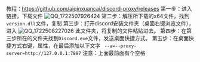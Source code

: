 教程：https://github.com/aiqinxuancai/discord-proxy/releases
第一步：进入链接，下载文件
![QQ_1722507926424](https://github.com/user-attachments/assets/d82a9af9-9087-4f99-b329-e99367bb6966)
第二步：解压所下载的x64文件，找到` version.dll `文件，复制
第三步：打开discord安装文件夹（桌面右键浏览文件），进入
![QQ_1722508227026](https://github.com/user-attachments/assets/945ef3c3-96fc-4d20-8ba1-248da72d1697)
此文件夹，将复制的文件粘贴进去。
第四步：在第三步所在的文件夹找到`Discord.exe`文件，发送桌面快捷方式。
第五步：在桌面快捷方式右键，属性，在最后添加以下文字
` --a=--proxy-server=http://127.0.0.1:7897`
注意：上面最前面有个空格